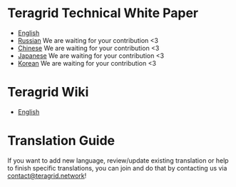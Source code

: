 # Teragrid Technical White Paper

- [English](TechnicalWhitePaper.md)
- [Russian](ru/TechnicalWhitePaper.md) We are waiting for your contribution <3
- [Chinese](cn/TechnicalWhitePaper.md) We are waiting for your contribution <3
- [Japanese](jp/TechnicalWhitePaper.md) We are waiting for your contribution <3
- [Korean](ko/TechnicalWhitePaper.md) We are waiting for your contribution <3

# Teragrid Wiki

- [English](https://github.com/teragrid/teradocs/wiki)

# Translation Guide

If you want to add new language, review/update existing translation or help to finish specific translations, you can join and do that by contacting us via contact@teragrid.network!
